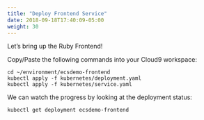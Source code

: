 ```yaml
---
title: "Deploy Frontend Service"
date: 2018-09-18T17:40:09-05:00
weight: 30
---
```


Let’s bring up the Ruby Frontend!

Copy/Paste the following commands into your Cloud9 workspace:

```
cd ~/environment/ecsdemo-frontend
kubectl apply -f kubernetes/deployment.yaml
kubectl apply -f kubernetes/service.yaml
```

We can watch the progress by looking at the deployment status:
```
kubectl get deployment ecsdemo-frontend
```
